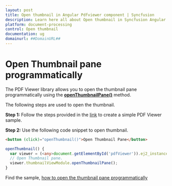 ```yaml
---
layout: post
title: Open thumbnail in Angular Pdfviewer component | Syncfusion
description: Learn here all about Open thumbnail in Syncfusion Angular Pdfviewer component of Syncfusion Essential JS 2 and more.
platform: document-processing
control: Open thumbnail
documentation: ug
domainurl: ##DomainURL##
---
```


# Open Thumbnail pane programmatically

The PDF Viewer library allows you to open the thumbnail pane programmatically using the [**openThumbnailPane()**](https://ej2.syncfusion.com/angular/documentation/api/pdfviewer/thumbnailView/#openthumbnailpane) method.

The following steps are used to open the thumbnail.

**Step 1:** Follow the steps provided in the [link](https://help.syncfusion.com/document-processing/pdf/pdf-viewer/angular/getting-started) to create a simple PDF Viewer sample.

**Step 2:** Use the following code snippet to open thumbnail.

```html
<button (click)="openThumbnail()">Open Thumbnail Pane</button>
```

```ts
openThumbnail() {
  var viewer = (<any>document.getElementById('pdfViewer')).ej2_instances[0];
  // Open Thumbnail pane.
  viewer.thumbnailViewModule.openThumbnailPane();
}
```

Find the sample, [how to open the thumbnail pane programmatically](https://stackblitz.com/edit/angular-6bwxuk?file=app.component.ts)